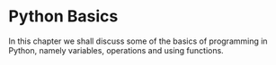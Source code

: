 # Python Basics

In this chapter we shall discuss some of the basics of programming in Python, namely variables, operations and using functions.